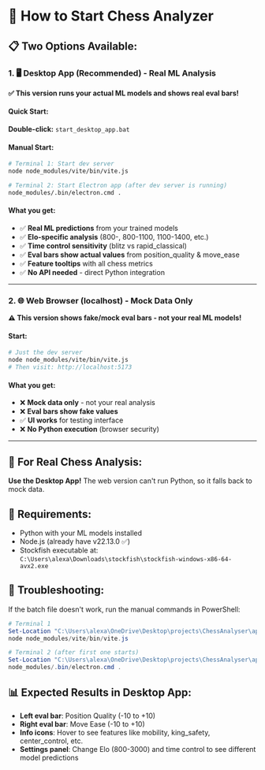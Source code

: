 # 🚀 How to Start Chess Analyzer

## 📋 **Two Options Available:**

### 1. 🖥️ **Desktop App (Recommended) - Real ML Analysis**
**✅ This version runs your actual ML models and shows real eval bars!**

#### Quick Start:
**Double-click:** `start_desktop_app.bat`

#### Manual Start:
```bash
# Terminal 1: Start dev server
node node_modules/vite/bin/vite.js

# Terminal 2: Start Electron app (after dev server is running)
node_modules/.bin/electron.cmd .
```

#### What you get:
- ✅ **Real ML predictions** from your trained models
- ✅ **Elo-specific analysis** (800-, 800-1100, 1100-1400, etc.)
- ✅ **Time control sensitivity** (blitz vs rapid_classical)
- ✅ **Eval bars show actual values** from position_quality & move_ease
- ✅ **Feature tooltips** with all chess metrics
- ✅ **No API needed** - direct Python integration

---

### 2. 🌐 **Web Browser (localhost) - Mock Data Only**
**⚠️ This version shows fake/mock eval bars - not your real ML models!**

#### Start:
```bash
# Just the dev server
node node_modules/vite/bin/vite.js
# Then visit: http://localhost:5173
```

#### What you get:
- ❌ **Mock data only** - not your real analysis
- ❌ **Eval bars show fake values**
- ✅ **UI works** for testing interface
- ❌ **No Python execution** (browser security)

---

## 🎯 **For Real Chess Analysis:**

**Use the Desktop App!** The web version can't run Python, so it falls back to mock data.

## 🔧 **Requirements:**
- Python with your ML models installed
- Node.js (already have v22.13.0 ✅)
- Stockfish executable at: `C:\Users\alexa\Downloads\stockfish\stockfish-windows-x86-64-avx2.exe`

## 🐛 **Troubleshooting:**
If the batch file doesn't work, run the manual commands in PowerShell:
```powershell
# Terminal 1
Set-Location "C:\Users\alexa\OneDrive\Desktop\projects\ChessAnalyser\app\project"
node node_modules/vite/bin/vite.js

# Terminal 2 (after first one starts)
Set-Location "C:\Users\alexa\OneDrive\Desktop\projects\ChessAnalyser\app\project"  
node_modules/.bin/electron.cmd .
```

## 📊 **Expected Results in Desktop App:**
- **Left eval bar**: Position Quality (-10 to +10)
- **Right eval bar**: Move Ease (-10 to +10)  
- **Info icons**: Hover to see features like mobility, king_safety, center_control, etc.
- **Settings panel**: Change Elo (800-3000) and time control to see different model predictions